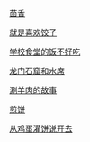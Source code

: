 [茴香](https://www.jianshu.com/p/daffb83d18c6)

[就是喜欢饺子](https://www.jianshu.com/p/f1c49ec5599a)

[学校食堂的饭不好吃
](https://www.jianshu.com/p/eafba7557842)

[龙门石窟和水席
](https://www.jianshu.com/p/03e23ba69b68)

[涮羊肉的故事
](https://www.jianshu.com/p/48846fd9c9cf)

[煎饼
](https://www.jianshu.com/p/9be63043446c)

[从鸡蛋灌饼说开去
](https://www.jianshu.com/p/8d3c7f519830)

